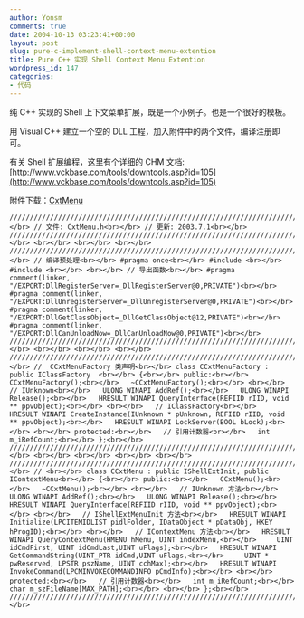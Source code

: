 ```yaml
---
author: Yonsm
comments: true
date: 2004-10-13 03:23:41+00:00
layout: post
slug: pure-c-implement-shell-context-menu-extention
title: Pure C++ 实现 Shell Context Menu Extention
wordpress_id: 147
categories:
- 代码
---
```


纯 C++ 实现的 Shell 上下文菜单扩展，既是一个小例子。也是一个很好的模板。

  


用 Visual C++ 建立一个空的 DLL 工程，加入附件中的两个文件，编译注册即可。

  


有关 Shell 扩展编程，这里有个详细的 CHM 文档: [http://www.vckbase.com/tools/downtools.asp?id=105](http://www.vckbase.com/tools/downtools.asp?id=105)

  
附件下载：[CxtMenu](up/1097580159.rar)

  


<!-- more -->  

    
    ////////////////////////////////////////////////////////////////////////////////////////////////////<br></br> // 文件: CxtMenu.h<br></br> // 更新: 2003.7.1<br></br> ////////////////////////////////////////////////////////////////////////////////////////////////////<br></br> <br></br> <br></br> <br></br> ////////////////////////////////////////////////////////////////////////////////////////////////////<br></br> // 编译预处理<br></br> #pragma once<br></br> #include <br></br> #include <br></br> <br></br> // 导出函数<br></br> #pragma comment(linker, "/EXPORT:DllRegisterServer=_DllRegisterServer@0,PRIVATE")<br></br> #pragma comment(linker, "/EXPORT:DllUnregisterServer=_DllUnregisterServer@0,PRIVATE")<br></br> #pragma comment(linker, "/EXPORT:DllGetClassObject=_DllGetClassObject@12,PRIVATE")<br></br> #pragma comment(linker, "/EXPORT:DllCanUnloadNow=_DllCanUnloadNow@0,PRIVATE")<br></br> ////////////////////////////////////////////////////////////////////////////////////////////////////<br></br> <br></br> <br></br> <br></br> ////////////////////////////////////////////////////////////////////////////////////////////////////<br></br> //  CCxtMenuFactory 类声明<br></br> class CCxtMenuFactory : public IClassFactory  <br></br> {<br></br> public:<br></br>   CCxtMenuFactory();<br></br>   ~CCxtMenuFactory();<br></br> <br></br>   // IUnknown<br></br>   ULONG WINAPI AddRef();<br></br>   ULONG WINAPI Release();<br></br>   HRESULT WINAPI QueryInterface(REFIID rIID, void ** ppvObject);<br></br> <br></br>   // IClassFactory<br></br>   HRESULT WINAPI CreateInstance(IUnknown * pUnknown, REFIID rIID, void ** ppvObject);<br></br>   HRESULT WINAPI LockServer(BOOL bLock);<br></br> <br></br> protected:<br></br>   // 引用计数器<br></br>   int m_iRefCount;<br></br> };<br></br> ////////////////////////////////////////////////////////////////////////////////////////////////////<br></br> <br></br> <br></br> <br></br> <br></br> ////////////////////////////////////////////////////////////////////////////////////////////////////<br></br> // <br></br> class CCxtMenu : public IShellExtInit, public IContextMenu<br></br> {<br></br> public:<br></br>   CCxtMenu();<br></br>   ~CCxtMenu();<br></br> <br></br>   // IUnknown 方法<br></br>   ULONG WINAPI AddRef();<br></br>   ULONG WINAPI Release();<br></br>   HRESULT WINAPI QueryInterface(REFIID rIID, void ** ppvObject);<br></br> <br></br>   // IShellExtMenuInit 方法<br></br>   HRESULT WINAPI Initialize(LPCITEMIDLIST pidlFolder, IDataObject * pDataObj, HKEY hProgID);<br></br> <br></br>   // IContextMenu 方法<br></br>   HRESULT WINAPI QueryContextMenu(HMENU hMenu, UINT indexMenu,<br></br>     UINT idCmdFirst, UINT idCmdLast,UINT uFlags);<br></br>   HRESULT WINAPI GetCommandString(UINT_PTR idCmd,UINT uFlags,<br></br>     UINT * pwReserved, LPSTR pszName, UINT cchMax);<br></br>   HRESULT WINAPI InvokeCommand(LPCMINVOKECOMMANDINFO pCmdInfo);<br></br> <br></br> protected:<br></br>   // 引用计数器<br></br>   int m_iRefCount;<br></br>   char m_szFileName[MAX_PATH];<br></br> <br></br> };<br></br> ////////////////////////////////////////////////////////////////////////////////////////////////////<br></br> 

